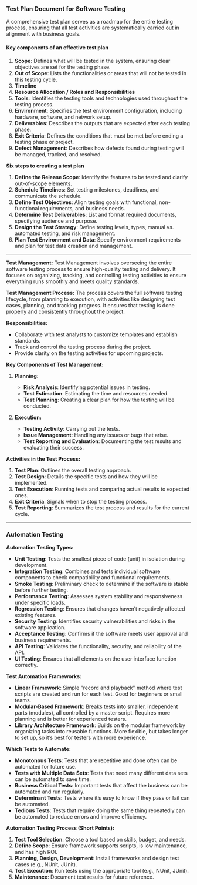 ### Test Plan Document for Software Testing

A comprehensive test plan serves as a roadmap for the entire testing process, ensuring that all test activities are systematically carried out in alignment with business goals. 

#### **Key components of an effective test plan**
1. **Scope**: Defines what will be tested in the system, ensuring clear objectives are set for the testing phase.
2. **Out of Scope**: Lists the functionalities or areas that will not be tested in this testing cycle.
3. **Timeline**
4. **Resource Allocation / Roles and Responsibilities**
5. **Tools**: Identifies the testing tools and technologies used throughout the testing process.
6. **Environment**: Specifies the test environment configuration, including hardware, software, and network setup.
7. **Deliverables**: Describes the outputs that are expected after each testing phase.
8. **Exit Criteria**: Defines the conditions that must be met before ending a testing phase or project.
9. **Defect Management**: Describes how defects found during testing will be managed, tracked, and resolved.

**Six steps to creating a test plan**
1. **Define the Release Scope**: Identify the features to be tested and clarify out-of-scope elements.  
2. **Schedule Timelines**: Set testing milestones, deadlines, and communicate the schedule.  
3. **Define Test Objectives**: Align testing goals with functional, non-functional requirements, and business needs.  
4. **Determine Test Deliverables**: List and format required documents, specifying audience and purpose.  
5. **Design the Test Strategy**: Define testing levels, types, manual vs. automated testing, and risk management.  
6. **Plan Test Environment and Data**: Specify environment requirements and plan for test data creation and management.

---

**Test Management:**
Test Management involves overseeing the entire software testing process to ensure high-quality testing and delivery. It focuses on organizing, tracking, and controlling testing activities to ensure everything runs smoothly and meets quality standards.

**Test Management Process:**
The process covers the full software testing lifecycle, from planning to execution, with activities like designing test cases, planning, and tracking progress. It ensures that testing is done properly and consistently throughout the project.

**Responsibilities:**
- Collaborate with test analysts to customize templates and establish standards.
- Track and control the testing process during the project.
- Provide clarity on the testing activities for upcoming projects.

**Key Components of Test Management:**

1. **Planning:**
   - **Risk Analysis**: Identifying potential issues in testing.
   - **Test Estimation**: Estimating the time and resources needed.
   - **Test Planning**: Creating a clear plan for how the testing will be conducted.

2. **Execution:**
   - **Testing Activity**: Carrying out the tests.
   - **Issue Management**: Handling any issues or bugs that arise.
   - **Test Reporting and Evaluation**: Documenting the test results and evaluating their success.

**Activities in the Test Process:**
1. **Test Plan**: Outlines the overall testing approach.
2. **Test Design**: Details the specific tests and how they will be implemented.
3. **Test Execution**: Running tests and comparing actual results to expected ones.
4. **Exit Criteria**: Signals when to stop the testing process.
5. **Test Reporting**: Summarizes the test process and results for the current cycle.

---

### Automation Testing

**Automation Testing Types:**
- **Unit Testing**: Tests the smallest piece of code (unit) in isolation during development.
- **Integration Testing**: Combines and tests individual software components to check compatibility and functional requirements.
- **Smoke Testing**: Preliminary check to determine if the software is stable before further testing.
- **Performance Testing**: Assesses system stability and responsiveness under specific loads.
- **Regression Testing**: Ensures that changes haven’t negatively affected existing features.
- **Security Testing**: Identifies security vulnerabilities and risks in the software application.
- **Acceptance Testing**: Confirms if the software meets user approval and business requirements.
- **API Testing**: Validates the functionality, security, and reliability of the API.
- **UI Testing**: Ensures that all elements on the user interface function correctly.

**Test Automation Frameworks:**
- **Linear Framework**: Simple "record and playback" method where test scripts are created and run for each test. Good for beginners or small teams.
- **Modular-Based Framework**: Breaks tests into smaller, independent parts (modules), all controlled by a master script. Requires more planning and is better for experienced testers.
- **Library Architecture Framework**: Builds on the modular framework by organizing tasks into reusable functions. More flexible, but takes longer to set up, so it’s best for testers with more experience.

**Which Tests to Automate:**
- **Monotonous Tests**: Tests that are repetitive and done often can be automated for future use.
- **Tests with Multiple Data Sets**: Tests that need many different data sets can be automated to save time.
- **Business Critical Tests**: Important tests that affect the business can be automated and run regularly.
- **Determinant Tests**: Tests where it’s easy to know if they pass or fail can be automated.
- **Tedious Tests**: Tests that require doing the same thing repeatedly can be automated to reduce errors and improve efficiency.

**Automation Testing Process (Short Points):**
1. **Test Tool Selection**: Choose a tool based on skills, budget, and needs.
2. **Define Scope**: Ensure framework supports scripts, is low maintenance, and has high ROI.
3. **Planning, Design, Development**: Install frameworks and design test cases (e.g., NUnit, JUnit).
4. **Test Execution**: Run tests using the appropriate tool (e.g., NUnit, JUnit).
5. **Maintenance**: Document test results for future reference.
